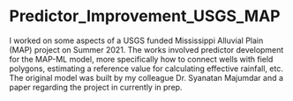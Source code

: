 # Predictor_Improvement_USGS_MAP
I worked on some aspects of a USGS funded Mississippi Alluvial Plain (MAP) project on Summer 2021. The works involved predictor development for the MAP-ML model, more specifically how to connect wells with field polygons, estimating a reference value for calculating effective rainfall, etc. The original model was built by my colleague Dr. Syanatan Majumdar and a paper regarding the project in currently in prep.
